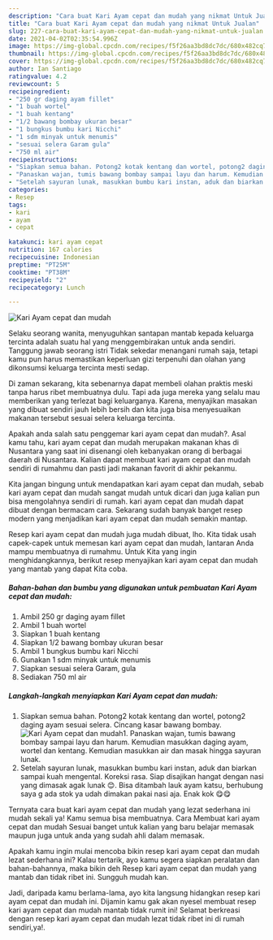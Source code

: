 ```yaml
---
description: "Cara buat Kari Ayam cepat dan mudah yang nikmat Untuk Jualan"
title: "Cara buat Kari Ayam cepat dan mudah yang nikmat Untuk Jualan"
slug: 227-cara-buat-kari-ayam-cepat-dan-mudah-yang-nikmat-untuk-jualan
date: 2021-04-02T02:35:54.996Z
image: https://img-global.cpcdn.com/recipes/f5f26aa3bd8dc7dc/680x482cq70/kari-ayam-cepat-dan-mudah-foto-resep-utama.jpg
thumbnail: https://img-global.cpcdn.com/recipes/f5f26aa3bd8dc7dc/680x482cq70/kari-ayam-cepat-dan-mudah-foto-resep-utama.jpg
cover: https://img-global.cpcdn.com/recipes/f5f26aa3bd8dc7dc/680x482cq70/kari-ayam-cepat-dan-mudah-foto-resep-utama.jpg
author: Ian Santiago
ratingvalue: 4.2
reviewcount: 5
recipeingredient:
- "250 gr daging ayam fillet"
- "1 buah wortel"
- "1 buah kentang"
- "1/2 bawang bombay ukuran besar"
- "1 bungkus bumbu kari Nicchi"
- "1 sdm minyak untuk menumis"
- "sesuai selera Garam gula"
- "750 ml air"
recipeinstructions:
- "Siapkan semua bahan. Potong2 kotak kentang dan wortel, potong2 daging ayam sesuai selera. Cincang kasar bawang bombay."
- "Panaskan wajan, tumis bawang bombay sampai layu dan harum. Kemudian masukkan daging ayam, wortel dan kentang. Kemudian masukkan air dan masak hingga sayuran lunak."
- "Setelah sayuran lunak, masukkan bumbu kari instan, aduk dan biarkan sampai kuah mengental. Koreksi rasa. Siap disajikan hangat dengan nasi yang dimasak agak lunak 😊. Bisa ditambah lauk ayam katsu, berhubung saya g ada stok ya udah dimakan pakai nasi aja. Enak kok 😋😋"
categories:
- Resep
tags:
- kari
- ayam
- cepat

katakunci: kari ayam cepat 
nutrition: 167 calories
recipecuisine: Indonesian
preptime: "PT25M"
cooktime: "PT38M"
recipeyield: "2"
recipecategory: Lunch

---
```



![Kari Ayam cepat dan mudah](https://img-global.cpcdn.com/recipes/f5f26aa3bd8dc7dc/680x482cq70/kari-ayam-cepat-dan-mudah-foto-resep-utama.jpg)

Selaku seorang wanita, menyuguhkan santapan mantab kepada keluarga tercinta adalah suatu hal yang menggembirakan untuk anda sendiri. Tanggung jawab seorang istri Tidak sekedar menangani rumah saja, tetapi kamu pun harus memastikan keperluan gizi terpenuhi dan olahan yang dikonsumsi keluarga tercinta mesti sedap.

Di zaman  sekarang, kita sebenarnya dapat membeli olahan praktis meski tanpa harus ribet membuatnya dulu. Tapi ada juga mereka yang selalu mau memberikan yang terlezat bagi keluarganya. Karena, menyajikan masakan yang dibuat sendiri jauh lebih bersih dan kita juga bisa menyesuaikan makanan tersebut sesuai selera keluarga tercinta. 



Apakah anda salah satu penggemar kari ayam cepat dan mudah?. Asal kamu tahu, kari ayam cepat dan mudah merupakan makanan khas di Nusantara yang saat ini disenangi oleh kebanyakan orang di berbagai daerah di Nusantara. Kalian dapat membuat kari ayam cepat dan mudah sendiri di rumahmu dan pasti jadi makanan favorit di akhir pekanmu.

Kita jangan bingung untuk mendapatkan kari ayam cepat dan mudah, sebab kari ayam cepat dan mudah sangat mudah untuk dicari dan juga kalian pun bisa mengolahnya sendiri di rumah. kari ayam cepat dan mudah dapat dibuat dengan bermacam cara. Sekarang sudah banyak banget resep modern yang menjadikan kari ayam cepat dan mudah semakin mantap.

Resep kari ayam cepat dan mudah juga mudah dibuat, lho. Kita tidak usah capek-capek untuk memesan kari ayam cepat dan mudah, lantaran Anda mampu membuatnya di rumahmu. Untuk Kita yang ingin menghidangkannya, berikut resep menyajikan kari ayam cepat dan mudah yang mantab yang dapat Kita coba.

<!--inarticleads1-->

##### Bahan-bahan dan bumbu yang digunakan untuk pembuatan Kari Ayam cepat dan mudah:

1. Ambil 250 gr daging ayam fillet
1. Ambil 1 buah wortel
1. Siapkan 1 buah kentang
1. Siapkan 1/2 bawang bombay ukuran besar
1. Ambil 1 bungkus bumbu kari Nicchi
1. Gunakan 1 sdm minyak untuk menumis
1. Siapkan sesuai selera Garam, gula
1. Sediakan 750 ml air




<!--inarticleads2-->

##### Langkah-langkah menyiapkan Kari Ayam cepat dan mudah:

1. Siapkan semua bahan. Potong2 kotak kentang dan wortel, potong2 daging ayam sesuai selera. Cincang kasar bawang bombay.
<img src="https://img-global.cpcdn.com/steps/2a827fd4de279f07/160x128cq70/kari-ayam-cepat-dan-mudah-langkah-memasak-1-foto.jpg" alt="Kari Ayam cepat dan mudah">1. Panaskan wajan, tumis bawang bombay sampai layu dan harum. Kemudian masukkan daging ayam, wortel dan kentang. Kemudian masukkan air dan masak hingga sayuran lunak.
1. Setelah sayuran lunak, masukkan bumbu kari instan, aduk dan biarkan sampai kuah mengental. Koreksi rasa. Siap disajikan hangat dengan nasi yang dimasak agak lunak 😊. Bisa ditambah lauk ayam katsu, berhubung saya g ada stok ya udah dimakan pakai nasi aja. Enak kok 😋😋




Ternyata cara buat kari ayam cepat dan mudah yang lezat sederhana ini mudah sekali ya! Kamu semua bisa membuatnya. Cara Membuat kari ayam cepat dan mudah Sesuai banget untuk kalian yang baru belajar memasak maupun juga untuk anda yang sudah ahli dalam memasak.

Apakah kamu ingin mulai mencoba bikin resep kari ayam cepat dan mudah lezat sederhana ini? Kalau tertarik, ayo kamu segera siapkan peralatan dan bahan-bahannya, maka bikin deh Resep kari ayam cepat dan mudah yang mantab dan tidak ribet ini. Sungguh mudah kan. 

Jadi, daripada kamu berlama-lama, ayo kita langsung hidangkan resep kari ayam cepat dan mudah ini. Dijamin kamu gak akan nyesel membuat resep kari ayam cepat dan mudah mantab tidak rumit ini! Selamat berkreasi dengan resep kari ayam cepat dan mudah lezat tidak ribet ini di rumah sendiri,ya!.

